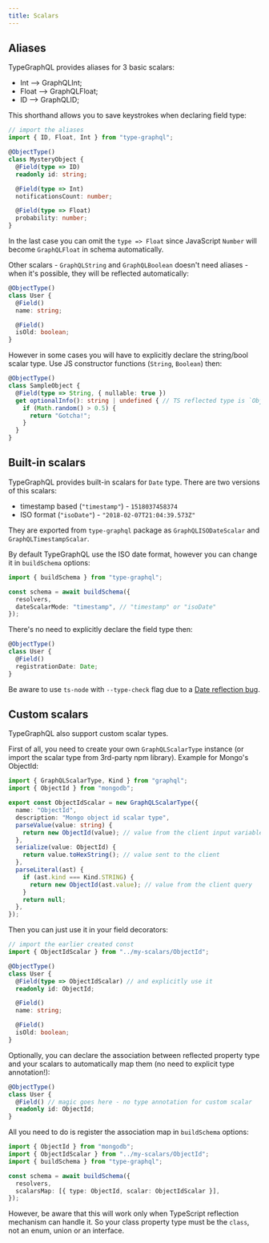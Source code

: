 ```yaml
---
title: Scalars
---
```


## Aliases
TypeGraphQL provides aliases for 3 basic scalars:
- Int --> GraphQLInt;
- Float --> GraphQLFloat;
- ID --> GraphQLID;

This shorthand allows you to save keystrokes when declaring field type:
```ts
// import the aliases
import { ID, Float, Int } from "type-graphql";

@ObjectType()
class MysteryObject {
  @Field(type => ID)
  readonly id: string;

  @Field(type => Int)
  notificationsCount: number;

  @Field(type => Float)
  probability: number;
}
```
In the last case you can omit the `type => Float` since JavaScript `Number` will become `GraphQLFloat` in schema automatically.

Other scalars - `GraphQLString` and `GraphQLBoolean` doesn't need aliases - when it's possible, they will be reflected automatically:
```ts
@ObjectType()
class User {
  @Field()
  name: string;

  @Field()
  isOld: boolean;
}
```

However in some cases you will have to explicitly declare the string/bool scalar type. Use JS constructor functions (`String`, `Boolean`) then:
```ts
@ObjectType()
class SampleObject {
  @Field(type => String, { nullable: true })
  get optionalInfo(): string | undefined { // TS reflected type is `Object` :(
    if (Math.random() > 0.5) {
      return "Gotcha!";
    }
  }
}
```

## Built-in scalars
TypeGraphQL provides built-in scalars for `Date` type. There are two versions of this scalars:
- timestamp based (`"timestamp"`) - `1518037458374`
- ISO format (`"isoDate"`) - `"2018-02-07T21:04:39.573Z"`

They are exported from `type-graphql` package as `GraphQLISODateScalar` and `GraphQLTimestampScalar`. 

By default TypeGraphQL use the ISO date format, however you can change it in `buildSchema` options:
```ts
import { buildSchema } from "type-graphql";

const schema = await buildSchema({
  resolvers,
  dateScalarMode: "timestamp", // "timestamp" or "isoDate"
});
```

There's no need to explicitly declare the field type then:
```ts
@ObjectType()
class User {
  @Field()
  registrationDate: Date;
}
```
Be aware to use `ts-node` with `--type-check` flag due to a [Date reflection bug](https://github.com/TypeStrong/ts-node/issues/511).

## Custom scalars
TypeGraphQL also support custom scalar types.

First of all, you need to create your own `GraphQLScalarType` instance (or import the scalar type from 3rd-party npm library). Example for Mongo's ObjectId:
```ts
import { GraphQLScalarType, Kind } from "graphql";
import { ObjectId } from "mongodb";

export const ObjectIdScalar = new GraphQLScalarType({
  name: "ObjectId",
  description: "Mongo object id scalar type",
  parseValue(value: string) {
    return new ObjectId(value); // value from the client input variables
  },
  serialize(value: ObjectId) {
    return value.toHexString(); // value sent to the client
  },
  parseLiteral(ast) {
    if (ast.kind === Kind.STRING) {
      return new ObjectId(ast.value); // value from the client query
    }
    return null;
  },
});
```

Then you can just use it in your field decorators:
```ts
// import the earlier created const
import { ObjectIdScalar } from "../my-scalars/ObjectId";

@ObjectType()
class User {
  @Field(type => ObjectIdScalar) // and explicitly use it
  readonly id: ObjectId;

  @Field()
  name: string;

  @Field()
  isOld: boolean;
}
```

Optionally, you can declare the association between reflected property type and your scalars to automatically map them (no need to explicit type annotation!):
```ts
@ObjectType()
class User {
  @Field() // magic goes here - no type annotation for custom scalar
  readonly id: ObjectId;
}
```

All you need to do is register the association map in `buildSchema` options:
```ts
import { ObjectId } from "mongodb";
import { ObjectIdScalar } from "../my-scalars/ObjectId";
import { buildSchema } from "type-graphql";

const schema = await buildSchema({
  resolvers,
  scalarsMap: [{ type: ObjectId, scalar: ObjectIdScalar }],
});
```
However, be aware that this will work only when TypeScript reflection mechanism can handle it. So your class property type must be the `class`, not an enum, union or an interface.
